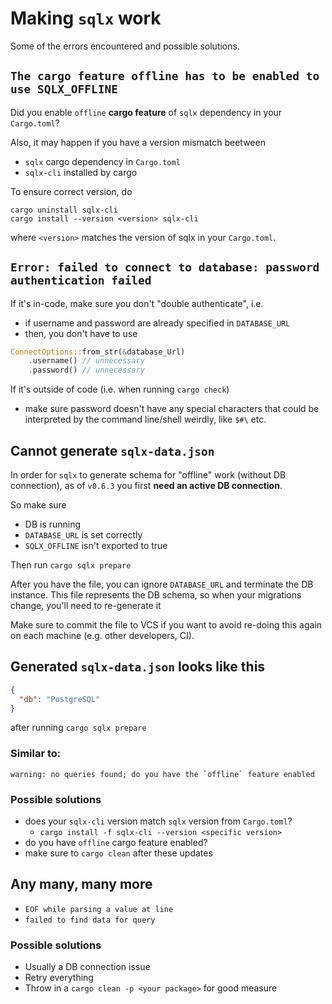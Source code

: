 # Making `sqlx` work

Some of the errors encountered and possible solutions.

## `The cargo feature offline has to be enabled to use SQLX_OFFLINE`

Did you enable `offline` **cargo feature** of `sqlx` dependency in your
`Cargo.toml`?

Also, it may happen if you have a version mismatch beetween

- `sqlx` cargo dependency in `Cargo.toml`
- `sqlx-cli` installed by cargo

To ensure correct version, do

```
cargo uninstall sqlx-cli
cargo install --version <version> sqlx-cli
```

where `<version>` matches the version of sqlx in your `Cargo.toml`.

## `Error: failed to connect to database: password authentication failed`

If it's in-code, make sure you don't "double authenticate", i.e.

- if username and password are already specified in `DATABASE_URL`
- then, you don't have to use

```rust
ConnectOptions::from_str(&database_Url)
    .username() // unnecessary
    .password() // unnecessary
```

If it's outside of code (i.e. when running `cargo check`)

- make sure password doesn't have any special characters that could be
  interpreted by the command line/shell weirdly, like `$#\` etc.

## Cannot generate `sqlx-data.json`

In order for `sqlx` to generate schema for "offline" work (without DB
connection), as of `v0.6.3` you first **need an active DB connection**.

So make sure

- DB is running
- `DATABASE_URL` is set correctly
- `SQLX_OFFLINE` isn't exported to true

Then run `cargo sqlx prepare`

After you have the file, you can ignore `DATABASE_URL` and terminate the DB
instance. This file represents the DB schema, so when your migrations change,
you'll need to re-generate it

Make sure to commit the file to VCS if you want to avoid re-doing this again on
each machine (e.g. other developers, CI).

## Generated `sqlx-data.json` looks like this

```json
{
  "db": "PostgreSQL"
}
```

after running `cargo sqlx prepare`

### Similar to:

```
warning: no queries found; do you have the `offline` feature enabled
```

### Possible solutions

- does your `sqlx-cli` version match `sqlx` version from `Cargo.toml`?
  + `cargo install -f sqlx-cli --version <specific version>`
- do you have `offline` cargo feature enabled?
- make sure to `cargo clean` after these updates

## Any many, many more

- `EOF while parsing a value at line`
- `failed to find data for query`

### Possible solutions

- Usually a DB connection issue
- Retry everything
- Throw in a `cargo clean -p <your package>` for good measure
